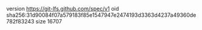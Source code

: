 version https://git-lfs.github.com/spec/v1
oid sha256:31d90084f07a579183f85e1547947e2474193d3363d4237a49360de782f83243
size 16707

